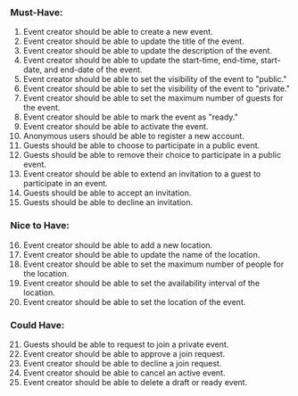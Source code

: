 ### Must-Have:

1. Event creator should be able to create a new event.
2. Event creator should be able to update the title of the event.
3. Event creator should be able to update the description of the event.
4. Event creator should be able to update the start-time, end-time, start-date, and end-date of the event.
5. Event creator should be able to set the visibility of the event to "public."
6. Event creator should be able to set the visibility of the event to "private."
7. Event creator should be able to set the maximum number of guests for the event.
8. Event creator should be able to mark the event as "ready."
9. Event creator should be able to activate the event.
10. Anonymous users should be able to register a new account.
11. Guests should be able to choose to participate in a public event.
12. Guests should be able to remove their choice to participate in a public event.
13. Event creator should be able to extend an invitation to a guest to participate in an event.
14. Guests should be able to accept an invitation.
15. Guests should be able to decline an invitation.

### Nice to Have:

16. Event creator should be able to add a new location.
17. Event creator should be able to update the name of the location.
18. Event creator should be able to set the maximum number of people for the location.
19. Event creator should be able to set the availability interval of the location.
20. Event creator should be able to set the location of the event.

### Could Have:

21. Guests should be able to request to join a private event.
22. Event creator should be able to approve a join request.
23. Event creator should be able to decline a join request.
24. Event creator should be able to cancel an active event.
25. Event creator should be able to delete a draft or ready event.
